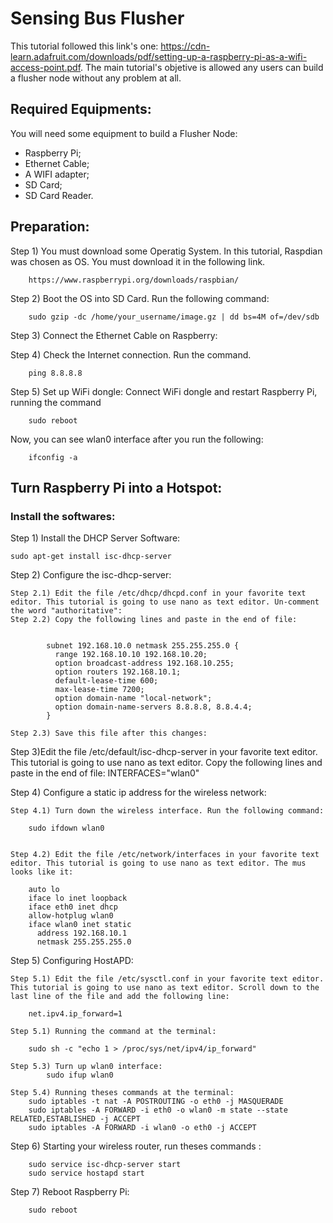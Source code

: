 # Sensing Bus Flusher
This tutorial followed this link's one: https://cdn-learn.adafruit.com/downloads/pdf/setting-up-a-raspberry-pi-as-a-wifi-access-point.pdf. The main tutorial's objetive is allowed any users can build a flusher node without any problem at all. 

## Required Equipments:
You will need some equipment to build a Flusher Node:
* Raspberry Pi;
* Ethernet Cable;
* A WIFI adapter;
* SD Card;
* SD Card Reader.
## Preparation:
Step 1) You must download some Operatig System. In this tutorial, Raspdian was chosen as OS. You must download it in the following link. 

		https://www.raspberrypi.org/downloads/raspbian/
		
Step 2) Boot the OS into SD Card. Run the following command:

		sudo gzip -dc /home/your_username/image.gz | dd bs=4M of=/dev/sdb
		
Step 3) Connect the Ethernet Cable on Raspberry:

Step 4) Check the Internet connection. Run the command.

		ping 8.8.8.8
		
Step 5) Set up WiFi dongle:
Connect WiFi dongle and restart Raspberry Pi, running the command
		
		sudo reboot
	
	
Now, you can see wlan0 interface after you run the following:
	
		ifconfig -a
		
## Turn Raspberry Pi into a Hotspot:
### Install the softwares:

Step 1) Install the DHCP Server Software:

	sudo apt-get install isc-dhcp-server

Step 2) Configure the isc-dhcp-server:

	Step 2.1) Edit the file /etc/dhcp/dhcpd.conf in your favorite text editor. This tutorial is going to use nano as text editor. Un-comment the word "authoritative":
	Step 2.2) Copy the following lines and paste in the end of file:
	

			subnet 192.168.10.0 netmask 255.255.255.0 {
 			  range 192.168.10.10 192.168.10.20;
 			  option broadcast-address 192.168.10.255;
 			  option routers 192.168.10.1;
 			  default-lease-time 600;
 			  max-lease-time 7200;
 			  option domain-name "local-network";
 			  option domain-name-servers 8.8.8.8, 8.8.4.4;
			}

	Step 2.3) Save this file after this changes:

Step 3)Edit the file /etc/default/isc-dhcp-server in your favorite text editor. This tutorial is going to use nano as text editor. Copy the following lines and paste in the end of file:
		INTERFACES="wlan0"

Step 4) Configure a static ip address for the wireless network:

	Step 4.1) Turn down the wireless interface. Run the following command:
		
		sudo ifdown wlan0


	Step 4.2) Edit the file /etc/network/interfaces in your favorite text editor. This tutorial is going to use nano as text editor. The mus looks like it:

		auto lo
		iface lo inet loopback
		iface eth0 inet dhcp
		allow-hotplug wlan0
		iface wlan0 inet static
		  address 192.168.10.1
		  netmask 255.255.255.0

Step 5) Configuring HostAPD:
 
	Step 5.1) Edit the file /etc/sysctl.conf in your favorite text editor. This tutorial is going to use nano as text editor. Scroll down to the last line of the file and add the following line:

		net.ipv4.ip_forward=1

	Step 5.1) Running the command at the terminal:

		sudo sh -c "echo 1 > /proc/sys/net/ipv4/ip_forward"

	Step 5.3) Turn up wlan0 interface:
			sudo ifup wlan0

	Step 5.4) Running theses commands at the terminal:
		sudo iptables -t nat -A POSTROUTING -o eth0 -j MASQUERADE
		sudo iptables -A FORWARD -i eth0 -o wlan0 -m state --state RELATED,ESTABLISHED -j ACCEPT
		sudo iptables -A FORWARD -i wlan0 -o eth0 -j ACCEPT
	

Step 6) Starting your wireless router, run theses commands :

		sudo service isc-dhcp-server start
		sudo service hostapd start

Step 7) Reboot Raspberry Pi:

		sudo reboot


















